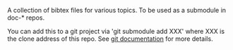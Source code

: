 A collection of bibtex files for various topics. To be used as a
submodule in doc-* repos.

You can add this to a git project via 'git submodule add XXX' where
XXX is the clone address of this repo. See [git
documentation](https://git-scm.com/docs/git-submodule) for more
details.
